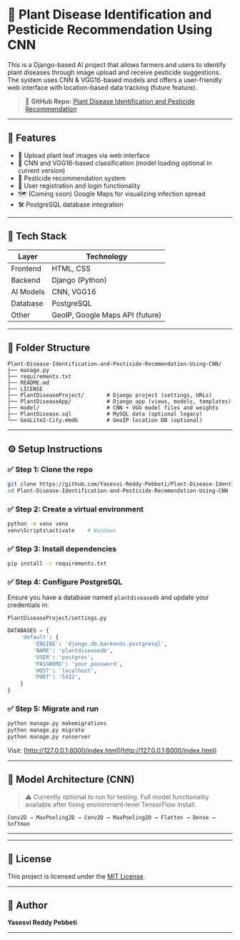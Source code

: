 # 🌿 Plant Disease Identification and Pesticide Recommendation Using CNN

This is a Django-based AI project that allows farmers and users to identify plant diseases through image upload and receive pesticide suggestions. The system uses CNN & VGG16-based models and offers a user-friendly web interface with location-based data tracking (future feature).

> 🔗 **GitHub Repo:** [Plant Disease Identification and Pesticide Recommendation](https://github.com/Yasesvi-Reddy-Pebbeti/Plant-Disease-Identification-and-Pestiside-Recmmendation-Using-CNN)

---

## 🚀 Features

- 🌱 Upload plant leaf images via web interface
- 🧠 CNN and VGG16-based classification (model loading optional in current version)
- 🧪 Pesticide recommendation system
- 👤 User registration and login functionality
- 🗺️ (Coming soon) Google Maps for visualizing infection spread
- 🛠️ PostgreSQL database integration

---

## 🧰 Tech Stack

| Layer       | Technology                     |
|-------------|--------------------------------|
| Frontend    | HTML, CSS                      |
| Backend     | Django (Python)                |
| AI Models   | CNN, VGG16                     |
| Database    | PostgreSQL                     |
| Other       | GeoIP, Google Maps API (future)|

---

## 📁 Folder Structure

```
Plant-Disease-Identification-and-Pestiside-Recmmendation-Using-CNN/
├── manage.py
├── requirements.txt
├── README.md
├── LICENSE
├── PlantDiseaseProject/       # Django project (settings, URLs)
├── PlantDiseaseApp/           # Django app (views, models, templates)
├── model/                     # CNN + VGG model files and weights
├── PlantDisease.sql           # MySQL data (optional legacy)
└── GeoLite2-City.mmdb         # GeoIP location DB (optional)
```

---

## ⚙️ Setup Instructions

### ✅ Step 1: Clone the repo

```bash
git clone https://github.com/Yasesvi-Reddy-Pebbeti/Plant-Disease-Identification-and-Pestiside-Recmmendation-Using-CNN.git
cd Plant-Disease-Identification-and-Pestiside-Recmmendation-Using-CNN
```

### ✅ Step 2: Create a virtual environment

```bash
python -m venv venv
venv\Scripts\activate    # Windows
```

### ✅ Step 3: Install dependencies

```bash
pip install -r requirements.txt
```

### ✅ Step 4: Configure PostgreSQL

Ensure you have a database named `plantdiseasedb` and update your credentials in:
```
PlantDiseaseProject/settings.py
```

```python
DATABASES = {
    'default': {
        'ENGINE': 'django.db.backends.postgresql',
        'NAME': 'plantdiseasedb',
        'USER': 'postgres',
        'PASSWORD': 'your_password',
        'HOST': 'localhost',
        'PORT': '5432',
    }
}
```

### ✅ Step 5: Migrate and run

```bash
python manage.py makemigrations
python manage.py migrate
python manage.py runserver
```

Visit: [http://127.0.0.1:8000/index.html](http://127.0.0.1:8000/index.html)

---

## 🧠 Model Architecture (CNN)

> ⚠️ Currently optional to run for testing. Full model functionality available after fixing environment-level TensorFlow install.

```text
Conv2D → MaxPooling2D → Conv2D → MaxPooling2D → Flatten → Dense → Softmax
```

---

---

## 🪪 License

This project is licensed under the [MIT License](LICENSE).

---

## 👤 Author

**Yasesvi Reddy Pebbeti**

---